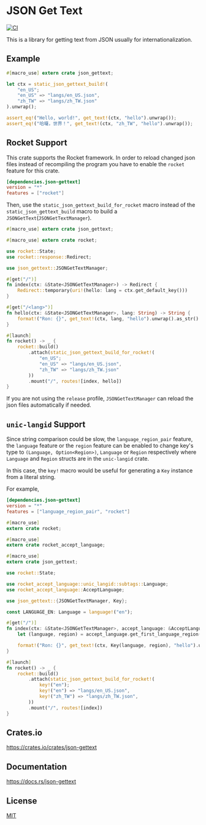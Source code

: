 JSON Get Text
====================

[![CI](https://github.com/magiclen/json-gettext/actions/workflows/ci.yml/badge.svg)](https://github.com/magiclen/json-gettext/actions/workflows/ci.yml)

This is a library for getting text from JSON usually for internationalization.

## Example

```rust
#[macro_use] extern crate json_gettext;

let ctx = static_json_gettext_build!(
    "en_US";
    "en_US" => "langs/en_US.json",
    "zh_TW" => "langs/zh_TW.json"
).unwrap();

assert_eq!("Hello, world!", get_text!(ctx, "hello").unwrap());
assert_eq!("哈囉，世界！", get_text!(ctx, "zh_TW", "hello").unwrap());
```

## Rocket Support

This crate supports the Rocket framework. In order to reload changed json files instead of recompiling the program you have to enable the `rocket` feature for this crate.

```toml
[dependencies.json-gettext]
version = "*"
features = ["rocket"]
```

Then, use the `static_json_gettext_build_for_rocket` macro instead of the `static_json_gettext_build` macro to build a `JSONGetText`(`JSONGetTextManager`).

```rust
#[macro_use] extern crate json_gettext;

#[macro_use] extern crate rocket;

use rocket::State;
use rocket::response::Redirect;

use json_gettext::JSONGetTextManager;

#[get("/")]
fn index(ctx: &State<JSONGetTextManager>) -> Redirect {
    Redirect::temporary(uri!(hello: lang = ctx.get_default_key()))
}

#[get("/<lang>")]
fn hello(ctx: &State<JSONGetTextManager>, lang: String) -> String {
    format!("Ron: {}", get_text!(ctx, lang, "hello").unwrap().as_str().unwrap())
}

#[launch]
fn rocket() -> _ {
    rocket::build()
        .attach(static_json_gettext_build_for_rocket!(
            "en_US";
            "en_US" => "langs/en_US.json",
            "zh_TW" => "langs/zh_TW.json"
        ))
        .mount("/", routes![index, hello])
}
```

If you are not using the `release` profile, `JSONGetTextManager` can reload the json files automatically if needed.

## `unic-langid` Support

Since string comparison could be slow, the `language_region_pair` feature, the `language` feature or the `region` feature can be enabled to change key's type to `(Language, Option<Region>)`, `Language` or `Region` respectively where `Language` and `Region` structs are in the `unic-langid` crate.

In this case, the `key!` macro would be useful for generating a `Key` instance from a literal string.

For example,

```toml
[dependencies.json-gettext]
version = "*"
features = ["language_region_pair", "rocket"]
```

```rust
#[macro_use]
extern crate rocket;

#[macro_use]
extern crate rocket_accept_language;

#[macro_use]
extern crate json_gettext;

use rocket::State;

use rocket_accept_language::unic_langid::subtags::Language;
use rocket_accept_language::AcceptLanguage;

use json_gettext::{JSONGetTextManager, Key};

const LANGUAGE_EN: Language = language!("en");

#[get("/")]
fn index(ctx: &State<JSONGetTextManager>, accept_language: &AcceptLanguage) -> String {
    let (language, region) = accept_language.get_first_language_region().unwrap_or((LANGUAGE_EN, None));

    format!("Ron: {}", get_text!(ctx, Key(language, region), "hello").unwrap().as_str().unwrap())
}

#[launch]
fn rocket() -> _ {
    rocket::build()
        .attach(static_json_gettext_build_for_rocket!(
            key!("en");
            key!("en") => "langs/en_US.json",
            key!("zh_TW") => "langs/zh_TW.json",
        ))
        .mount("/", routes![index])
}
```

## Crates.io

https://crates.io/crates/json-gettext

## Documentation

https://docs.rs/json-gettext

## License

[MIT](LICENSE)